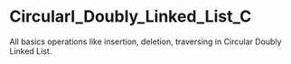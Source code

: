 # Circularl_Doubly_Linked_List_C
All basics operations like insertion, deletion, traversing in Circular Doubly Linked List.
